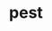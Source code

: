 ---
category: 4-letters
denotation: null
name: pest
reference_link: https://www.etymonline.com/word/pest
root_language: null
root_name: null
title: pest
type: free
word_sums:
- respelling: pest
  sum: 'Pest + '
---